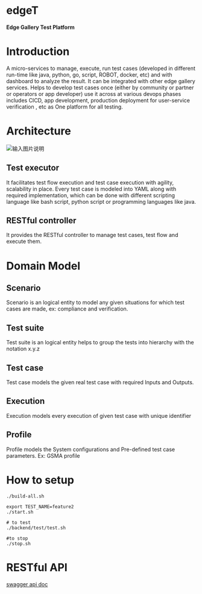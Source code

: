 # edgeT

**Edge Gallery Test Platform**

# Introduction
A micro-services to manage, execute, run test cases (developed in different run-time like java, python, go, script, ROBOT, docker, etc) and with dashboard to analyze the result. It can be integrated with other edge gallery services. Helps to develop test cases once (either by community or partner or operators or app developer) use it across at various devops phases includes CICD, app development, production deployment for user-service verification , etc as One platform for all testing.

# Architecture

![输入图片说明](https://images.gitee.com/uploads/images/2020/1125/125248_4fc929ca_7639331.png "屏幕截图.png")

## Test executor

It facilitates test flow execution and test case execution with agility, scalability in place. Every test case is modeled into YAML along with required implementation, which can be done with different scripting language like bash script, python script or programming languages like java.

## RESTful controller

It provides the RESTful controller to manage test cases, test flow  and execute them.

# Domain Model
## Scenario

Scenario is an logical entity to model any given situations for which test cases are made, ex: compliance and verification.

## Test suite

Test suite is an logical entity helps to group the tests into hierarchy with the notation x.y.z

## Test case

Test case models the given real test case with required Inputs and Outputs.

## Execution

Execution models every execution of given test case with unique identifier

## Profile

Profile models the System configurations and Pre-defined test case parameters. Ex: GSMA profile


# How to setup
```
./build-all.sh

export TEST_NAME=feature2
./start.sh

# to test
./backend/test/test.sh

#to stop
./stop.sh

```
# RESTful API
[swagger api doc](./backend/docs/swagger.md)
